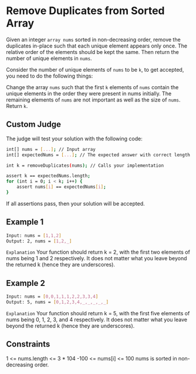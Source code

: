 # Remove Duplicates from Sorted Array

Given an integer `array nums` sorted in non-decreasing order, remove the duplicates in-place such that each unique element appears only once. The relative order of the elements should be kept the same. Then return the number of unique elements in `nums`.

Consider the number of unique elements of `nums` to be `k`, to get accepted, you need to do the following things:

Change the array `nums` such that the first `k` elements of `nums` contain the unique elements in the order they were present in nums initially. The remaining elements of `nums` are not important as well as the size of `nums`.
Return `k`.

## Custom Judge

The judge will test your solution with the following code:

```bash
int[] nums = [...]; // Input array
int[] expectedNums = [...]; // The expected answer with correct length

int k = removeDuplicates(nums); // Calls your implementation

assert k == expectedNums.length;
for (int i = 0; i < k; i++) {
    assert nums[i] == expectedNums[i];
}
```

If all assertions pass, then your solution will be accepted.

## Example 1

```bash
Input: nums = [1,1,2]
Output: 2, nums = [1,2,_]
```

`Explanation` Your function should return k = 2, with the first two elements of nums being 1 and 2 respectively.
It does not matter what you leave beyond the returned k (hence they are underscores).

## Example 2

```bash
Input: nums = [0,0,1,1,1,2,2,3,3,4]
Output: 5, nums = [0,1,2,3,4,_,_,_,_,_]
```

`Explanation` Your function should return k = 5, with the first five elements of nums being 0, 1, 2, 3, and 4 respectively.
It does not matter what you leave beyond the returned k (hence they are underscores).

## Constraints

1 <= nums.length <= 3 * 104
-100 <= nums[i] <= 100
nums is sorted in non-decreasing order.

